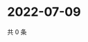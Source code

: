# 2022-07-09

共 0 条

<!-- BEGIN WEIBO -->
<!-- 最后更新时间 Sat Jul 09 2022 14:18:30 GMT+0800 (China Standard Time) -->

<!-- END WEIBO -->
